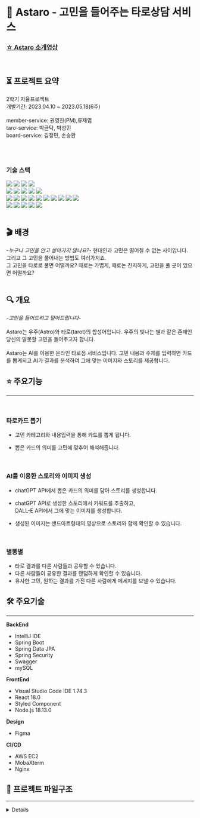 # 🌠 Astaro - 고민을 들어주는 타로상담 서비스

### [☆ Astaro 소개영상](https://youtu.be/6wQdfKWgYaI)

<br />

## ⏳ 프로젝트 요약

2학기 자율프로젝트
<br />
개발기간: 2023.04.10 ~ 2023.05.18(6주)
<br />
<br />
member-service: 권영진(PM),류제엽
<br />
taro-service: 박균탁, 박성민
<br />
board-service: 김정민, 손승환

</br>
</br>

### 기술 스택

<img src="https://img.shields.io/badge/Amazon S3-569A31?style=for-the-badge&logo=Amazon S3&logoColor=white">
<img src="https://img.shields.io/badge/Amazon AWS-232F3E?style=for-the-badge&logo=Amazon AWS&logoColor=white">
<img src="https://img.shields.io/badge/Amazon CloudFront-2496ED?style=for-the-badge&logo=amazonaws&logoColor=white">
<img src="https://img.shields.io/badge/Docker-2496ED?style=for-the-badge&logo=Docker&logoColor=white">
<br/>
<img src="https://img.shields.io/badge/Git-F05032?style=for-the-badge&logo=Git&logoColor=white">
<img src="https://img.shields.io/badge/Notion-000000?style=for-the-badge&logo=Notion&logoColor=white">
<img src="https://img.shields.io/badge/Jira-0052CC?style=for-the-badge&logo=jirasoftware&logoColor=white">
<img src="https://img.shields.io/badge/Mattermost-0058CC?style=for-the-badge&logo=mattermost&logoColor=white">
<img src="https://img.shields.io/badge/Figma-F24E1E?style=for-the-badge&logo=Figma&logoColor=white">
<br/>
<img src="https://img.shields.io/badge/Java-007396?style=for-the-badge&logo=Java&logoColor=white">
<img src="https://img.shields.io/badge/Spring-6DB33F?style=for-the-badge&logo=Spring&logoColor=white">
<img src="https://img.shields.io/badge/Spring Boot-6DB33F?style=for-the-badge&logo=Spring Boot&logoColor=white">
<img src="https://img.shields.io/badge/Spring Cloud-6DB33F?style=for-the-badge&logo=Spring&logoColor=white">
<img src="https://img.shields.io/badge/JPA-6DB33F?style=for-the-badge&logo=Spring&logoColor=white">
<img src="https://img.shields.io/badge/JWT-6DB33F?style=for-the-badge&logo=Spring&logoColor=white">
<img src="https://img.shields.io/badge/MySQL-4479A1?style=for-the-badge&logo=mysql&logoColor=white">
<img src="https://img.shields.io/badge/Python-3776AB?style=for-the-badge&logo=Python&logoColor=white">
<img src="https://img.shields.io/badge/Flask-000000?style=for-the-badge&logo=Flask&logoColor=white">
<img src="https://img.shields.io/badge/Opencv-5C3EE8?style=for-the-badge&logo=opencv&logoColor=white">
<br/>
<img src="https://img.shields.io/badge/Javascript-F7DF1E?style=for-the-badge&logo=Javascript&logoColor=white">
<img src="https://img.shields.io/badge/React-61DAFB?style=for-the-badge&logo=React&logoColor=white">
<img src="https://img.shields.io/badge/Redux toolkit-764ABC?style=for-the-badge&logo=redux&logoColor=white">
<img src="https://img.shields.io/badge/styled components-DB7093?style=for-the-badge&logo=styled-components&logoColor=white">
<img src="https://img.shields.io/badge/nginx-009639?style=for-the-badge&logo=nginx&logoColor=white">

<br/>
<br/>

## 🎬 배경

_-누구나 고민을 안고 살아가지 않나요?-_
현대인과 고민은 떨어질 수 없는 사이입니다. 그리고 그 고민을 풀어내는 방법도 여러가지죠.
<br />
그 고민을 타로로 풀면 어떨까요? 때로는 가볍게, 때로는 진지하게, 고민을 풀 곳이 있으면 어떨까요?
<br />
<br />

## 🔍 개요

_-고민을 들어드리고 덜어드립니다-_
<br /><br />
Astaro는 우주(Astro)와 타로(tarot)의 합성어입니다. 우주의 빛나는 별과 같은 존재인 당신의 말못할 고민을 들어주고자 합니다.
<br /><br />
Astaro는 AI를 이용한 온라인 타로점 서비스입니다. 고민 내용과 주제를 입력하면 카드를 뽑게되고 AI가 결과를 분석하여 그에 맞는 이미지와 스토리를 제공합니다.
</br>

## ⭐ 주요기능

---

<br />

### 타로카드 뽑기

- 고민 카테고리와 내용입력을 통해 카드를 뽑게 됩니다.
- 뽑은 카드의 의미를 고민에 맞추어 해석해줍니다.

  <br />

### AI를 이용한 스토리와 이미지 생성

- chatGPT API에서 뽑은 카드의 의미를 담아 스토리를 생성합니다.
- chatGPT API로 생성한 스토리에서 키워드를 추출하고, <br />
  DALL-E API에서 그에 맞는 이미지를 생성합니다.
- 생성된 이미지는 샌드아트형태의 영상으로 스토리와 함께 확인할 수 있습니다.

  <br />

### 별똥별

- 타로 결과를 다른 사람들과 공유할 수 있습니다.
- 다른 사람들이 공유한 결과를 랜덤하게 확인할 수 있습니다.
- 유사한 고민, 원하는 결과를 가진 다른 사람에게 메세지를 보낼 수 있습니다.
  <br />

## 🛠 주요기술

---

**BackEnd**

- IntelliJ IDE
- Spring Boot
- Spring Data JPA
- Spring Security
- Swagger
- mySQL

**FrontEnd**

- Visual Studio Code IDE 1.74.3
- React 18.0
- Styled Component
- Node.js 18.13.0

**Design**

- Figma

**CI/CD**

- AWS EC2
- MobaXterm
- Nginx

## 📔 프로젝트 파일구조

---

<details>

### Back

```


```

<details>

<summary>

### Front

</summary>
```
FE
├─node_modules
├─public
└─src
    ├─app
    ├─assets
    │  ├─font
    │  ├─img
    │  └─navigation
    ├─component
    │  ├─common
    │  ├─layout
    │  ├─message
    │  ├─shootingStar
    │  ├─tarot
    │  └─text
    ├─constants
    ├─css
    ├─features
    │  ├─commonSlice
    │  ├─messageSlice
    │  └─shootingStarSlice
    ├─page
    │  ├─member
    │  ├─message
    │  ├─shootingStar
    │  └─tarot
    └─utils

```

</details>

## 🔈 협업 툴

---

- Git
- Notion
- JIRA
- MatterMost

---

## 🎀 프로젝트 결과물

- [중간발표자료](./docs/자율_A604_중간발표.pptx)
- [최종발표자료](./docs/자율_A604_최종발표.pptx)

## 🌟 Astaro 서비스 화면

---

### 메인화면

- 서비스 개요를 소개합니다.
  <br />
  gif
  <br />

### 오늘의 타로

- 설명설명
- 설명설명
  <br/>
  gif
  <br/>

### 고민타로

- 설명설명
  <br />
  gif
  <br />

### 별똥별

- 설명
  <br />
  gif
  <br />

### 블랙홀

- 설명
  <br />
  gif
  <br />

## 시스템 구성

png

## ERD

<img width="80%" src="./docs/erd_cloud.png" />

<br />

<img width="80%" src="#" />
```
